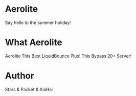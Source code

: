 # Aerolite
Say hello to the summer holiday!
# What Aerolite
Aerolite This Best LiquidBounce Plus! This Bypass 20+ Server!
# Author
Stars & Packet & XinHai
